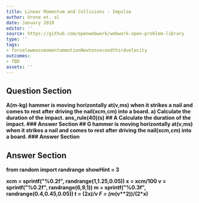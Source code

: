 ```yaml
---
title: Linear Momentum and Collisions - Impulse
author: Urone et. al
date: January 2018
editor: ''
source: https://github.com/openwebwork/webwork-open-problem-library
type: ''
tags:
- forcelawmassmomentummotionNewtonsecondthirdvelocity
outcomes:
- TBD
assets: ''
---
```


## Question Section 

<b>
A(m-kg) hammer is moving horizontally at(v,ms) when it strikes a nail and comes to rest after driving the nail(xcm,cm) into a board. 
a) Calculate the duration of the impact. 
ans_rule(40)(s)
## A
Calculate the duration of the impact. 
### Answer Section
## G
hammer is moving horizontally at(v,ms) when it strikes a nail and comes to rest after driving the nail(xcm,cm) into a board. 
### Answer Section


## Answer Section

from random import randrange
showHint = 3

xcm = sprintf("%0.2f", randrange(1,1.25,0.05))
x = xcm/100
v = sprintf("%0.2f", randrange(6,9,1))
m = sprintf("%0.3f", randrange(0.4,0.45,0.05))
t = (2*x)/v
F = (m*(v**2))/(2*x)